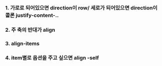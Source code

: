 ### 1.  가로로 되어있으면 direction이 row/ 세로가 되어있으면 direction이 콜론 justify-content-..

### 2. 주 축의 반대가 align

### 3. align-items 

### 4. item별로 옵션을 주고 싶으면 align -self 

